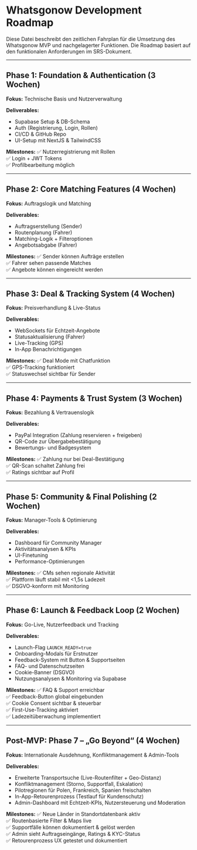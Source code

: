 # Whatsgonow Development Roadmap

Diese Datei beschreibt den zeitlichen Fahrplan für die Umsetzung des Whatsgonow MVP und nachgelagerter Funktionen. Die Roadmap basiert auf den funktionalen Anforderungen im SRS-Dokument.

---

## Phase 1: Foundation & Authentication (3 Wochen)

**Fokus:** Technische Basis und Nutzerverwaltung

**Deliverables:**
- Supabase Setup & DB-Schema
- Auth (Registrierung, Login, Rollen)
- CI/CD & GitHub Repo
- UI-Setup mit NextJS & TailwindCSS

**Milestones:**
✅ Nutzerregistrierung mit Rollen  
✅ Login + JWT Tokens  
✅ Profilbearbeitung möglich

---

## Phase 2: Core Matching Features (4 Wochen)

**Fokus:** Auftragslogik und Matching

**Deliverables:**
- Auftragserstellung (Sender)
- Routenplanung (Fahrer)
- Matching-Logik + Filteroptionen
- Angebotsabgabe (Fahrer)

**Milestones:**
✅ Sender können Aufträge erstellen  
✅ Fahrer sehen passende Matches  
✅ Angebote können eingereicht werden

---

## Phase 3: Deal & Tracking System (4 Wochen)

**Fokus:** Preisverhandlung & Live-Status

**Deliverables:**
- WebSockets für Echtzeit-Angebote
- Statusaktualisierung (Fahrer)
- Live-Tracking (GPS)
- In-App Benachrichtigungen

**Milestones:**
✅ Deal Mode mit Chatfunktion  
✅ GPS-Tracking funktioniert  
✅ Statuswechsel sichtbar für Sender

---

## Phase 4: Payments & Trust System (3 Wochen)

**Fokus:** Bezahlung & Vertrauenslogik

**Deliverables:**
- PayPal Integration (Zahlung reservieren + freigeben)
- QR-Code zur Übergabebestätigung
- Bewertungs- und Badgesystem

**Milestones:**
✅ Zahlung nur bei Deal-Bestätigung  
✅ QR-Scan schaltet Zahlung frei  
✅ Ratings sichtbar auf Profil

---

## Phase 5: Community & Final Polishing (2 Wochen)

**Fokus:** Manager-Tools & Optimierung

**Deliverables:**
- Dashboard für Community Manager
- Aktivitätsanalysen & KPIs
- UI-Finetuning
- Performance-Optimierungen

**Milestones:**
✅ CMs sehen regionale Aktivität  
✅ Plattform läuft stabil mit <1,5s Ladezeit  
✅ DSGVO-konform mit Monitoring

---

## Phase 6: Launch & Feedback Loop (2 Wochen)

**Fokus:** Go-Live, Nutzerfeedback und Tracking

**Deliverables:**
- Launch-Flag `LAUNCH_READY=true`
- Onboarding-Modals für Erstnutzer
- Feedback-System mit Button & Supportseiten
- FAQ- und Datenschutzseiten
- Cookie-Banner (DSGVO)
- Nutzungsanalysen & Monitoring via Supabase

**Milestones:**
✅ FAQ & Support erreichbar  
✅ Feedback-Button global eingebunden  
✅ Cookie Consent sichtbar & steuerbar  
✅ First-Use-Tracking aktiviert  
✅ Ladezeitüberwachung implementiert

---

## Post-MVP: Phase 7 – „Go Beyond“ (4 Wochen)

**Fokus:** Internationale Ausdehnung, Konfliktmanagement & Admin-Tools

**Deliverables:**
- Erweiterte Transportsuche (Live-Routenfilter + Geo-Distanz)
- Konfliktmanagement (Storno, Supportfall, Eskalation)
- Pilotregionen für Polen, Frankreich, Spanien freischalten
- In-App-Retourenprozess (Testlauf für Kundenschutz)
- Admin-Dashboard mit Echtzeit-KPIs, Nutzersteuerung und Moderation

**Milestones:**
✅ Neue Länder in Standortdatenbank aktiv  
✅ Routenbasierte Filter & Maps live  
✅ Supportfälle können dokumentiert & gelöst werden  
✅ Admin sieht Auftragseingänge, Ratings & KYC-Status  
✅ Retourenprozess UX getestet und dokumentiert
